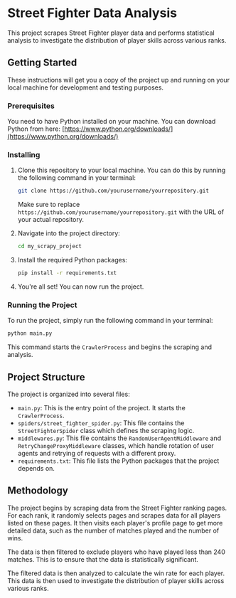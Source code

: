 # Street Fighter Data Analysis

This project scrapes Street Fighter player data and performs statistical analysis to investigate the distribution of player skills across various ranks.

## Getting Started

These instructions will get you a copy of the project up and running on your local machine for development and testing purposes.

### Prerequisites

You need to have Python installed on your machine. You can download Python from here: [https://www.python.org/downloads/](https://www.python.org/downloads/)

### Installing

1. Clone this repository to your local machine. You can do this by running the following command in your terminal:

   ```bash
   git clone https://github.com/yourusername/yourrepository.git
   ```

   Make sure to replace `https://github.com/yourusername/yourrepository.git` with the URL of your actual repository.

2. Navigate into the project directory:

   ```bash
   cd my_scrapy_project
   ```

3. Install the required Python packages:

   ```bash
   pip install -r requirements.txt
   ```

4. You're all set! You can now run the project.

### Running the Project

To run the project, simply run the following command in your terminal:

```bash
python main.py
```

This command starts the `CrawlerProcess` and begins the scraping and analysis.

## Project Structure

The project is organized into several files:

- `main.py`: This is the entry point of the project. It starts the `CrawlerProcess`.
- `spiders/street_fighter_spider.py`: This file contains the `StreetFighterSpider` class which defines the scraping logic.
- `middlewares.py`: This file contains the `RandomUserAgentMiddleware` and `RetryChangeProxyMiddleware` classes, which handle rotation of user agents and retrying of requests with a different proxy.
- `requirements.txt`: This file lists the Python packages that the project depends on.

## Methodology

The project begins by scraping data from the Street Fighter ranking pages. For each rank, it randomly selects pages and scrapes data for all players listed on these pages. It then visits each player's profile page to get more detailed data, such as the number of matches played and the number of wins.

The data is then filtered to exclude players who have played less than 240 matches. This is to ensure that the data is statistically significant.

The filtered data is then analyzed to calculate the win rate for each player. This data is then used to investigate the distribution of player skills across various ranks.
